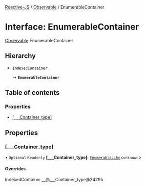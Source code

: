 [Reactive-JS](../README.md) / [Observable](../modules/Observable.md) / EnumerableContainer

# Interface: EnumerableContainer

[Observable](../modules/Observable.md).EnumerableContainer

## Hierarchy

- [`IndexedContainer`](types.IndexedContainer.md)

  ↳ **`EnumerableContainer`**

## Table of contents

### Properties

- [[\_\_\_Container\_type]](Observable.EnumerableContainer.md#[___container_type])

## Properties

### [\_\_\_Container\_type]

• `Optional` `Readonly` **[\_\_\_Container\_type]**: [`EnumerableLike`](types.EnumerableLike.md)<`unknown`\>

#### Overrides

IndexedContainer.\_\_@\_\_\_Container\_type@24295
